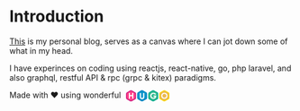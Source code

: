 # Introduction

[This](https://cipto-hd.github.io/) is my personal blog, serves as a canvas where I can jot down some of what in my head.

I have experinces on coding using reactjs, react-native, go, php laravel, and also graphql, restful API & rpc (grpc & kitex) paradigms.

Made with &#10084;&#65039; using
wonderful <img src="https://github.com/cipto-hd/github-assets/raw/main/assets/hugo.svg" height="20px" style="margin-left: 5px; vertical-align: middle" alt="hugo logo" />
